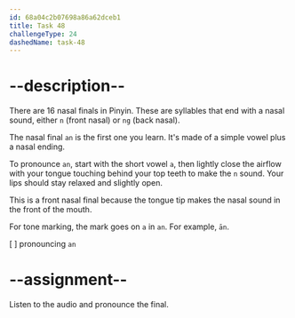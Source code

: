 ```yaml
---
id: 68a04c2b07698a86a62dceb1
title: Task 48
challengeType: 24
dashedName: task-48
---
```


<!--SPEAKING-->

<!-- (Audio) A: an -->

# --description--

There are 16 nasal finals in Pinyin. These are syllables that end with a nasal sound, either `n` (front nasal) or `ng` (back nasal).

The nasal final `an` is the first one you learn. It's made of a simple vowel plus a nasal ending.

To pronounce `an`, start with the short vowel `a`, then lightly close the airflow with your tongue touching behind your top teeth to make the `n` sound. Your lips should stay relaxed and slightly open.

This is a front nasal final because the tongue tip makes the nasal sound in the front of the mouth.

For tone marking, the mark goes on `a` in `an`. For example, `ān`.

[ ] pronouncing `an`

# --assignment--

Listen to the audio and pronounce the final.
